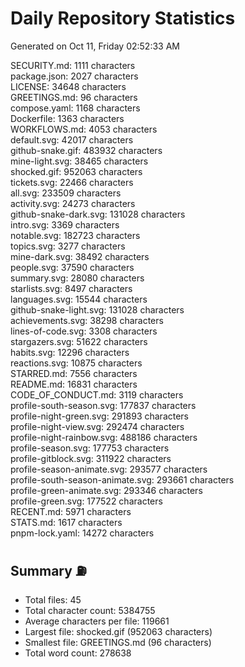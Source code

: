 # Daily Repository Statistics 
Generated on Oct 11, Friday 02:52:33 AM  

SECURITY.md: 1111 characters  
package.json: 2027 characters  
LICENSE: 34648 characters  
GREETINGS.md: 96 characters  
compose.yaml: 1168 characters  
Dockerfile: 1363 characters  
WORKFLOWS.md: 4053 characters  
default.svg: 42017 characters  
github-snake.gif: 483932 characters  
mine-light.svg: 38465 characters  
shocked.gif: 952063 characters  
tickets.svg: 22466 characters  
all.svg: 233509 characters  
activity.svg: 24273 characters  
github-snake-dark.svg: 131028 characters  
intro.svg: 3369 characters  
notable.svg: 182723 characters  
topics.svg: 3277 characters  
mine-dark.svg: 38492 characters  
people.svg: 37590 characters  
summary.svg: 28080 characters  
starlists.svg: 8497 characters  
languages.svg: 15544 characters  
github-snake-light.svg: 131028 characters  
achievements.svg: 38298 characters  
lines-of-code.svg: 3308 characters  
stargazers.svg: 51622 characters  
habits.svg: 12296 characters  
reactions.svg: 10875 characters  
STARRED.md: 7556 characters  
README.md: 16831 characters  
CODE_OF_CONDUCT.md: 3119 characters  
profile-south-season.svg: 177837 characters  
profile-night-green.svg: 291893 characters  
profile-night-view.svg: 292474 characters  
profile-night-rainbow.svg: 488186 characters  
profile-season.svg: 177753 characters  
profile-gitblock.svg: 311922 characters  
profile-season-animate.svg: 293577 characters  
profile-south-season-animate.svg: 293661 characters  
profile-green-animate.svg: 293346 characters  
profile-green.svg: 177522 characters  
RECENT.md: 5971 characters  
STATS.md: 1617 characters  
pnpm-lock.yaml: 14272 characters  

## Summary ⛽  
- Total files: 45  
- Total character count: 5384755  
- Average characters per file: 119661  
- Largest file: shocked.gif (952063 characters)  
- Smallest file: GREETINGS.md (96 characters)  
- Total word count: 278638  
